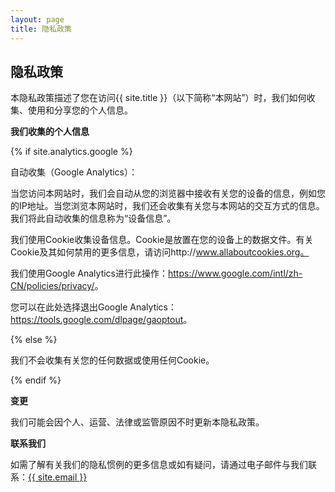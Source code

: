 ```yaml
---
layout: page
title: 隐私政策
---
```

<div class="col-lg-12 text-center">
	<h2 class="section-heading text-uppercase">隐私政策</h2>
</div>

本隐私政策描述了您在访问{{ site.title }}（以下简称“本网站”）时，我们如何收集、使用和分享您的个人信息。

**我们收集的个人信息**

{% if site.analytics.google %}

自动收集（Google Analytics）：

当您访问本网站时，我们会自动从您的浏览器中接收有关您的设备的信息，例如您的IP地址。当您浏览本网站时，我们还会收集有关您与本网站的交互方式的信息。我们将此自动收集的信息称为“设备信息”。

我们使用Cookie收集设备信息。Cookie是放置在您的设备上的数据文件。有关Cookie及其如何禁用的更多信息，请访问http://www.allaboutcookies.org。

我们使用Google Analytics进行此操作：<https://www.google.com/intl/zh-CN/policies/privacy/>。

您可以在此处选择退出Google Analytics：<https://tools.google.com/dlpage/gaoptout>。

{% else %}

我们不会收集有关您的任何数据或使用任何Cookie。

{% endif %}

**变更**

我们可能会因个人、运营、法律或监管原因不时更新本隐私政策。

**联系我们**

如需了解有关我们的隐私惯例的更多信息或如有疑问，请通过电子邮件与我们联系：<a href="mailto:{{ site.email }}">{{ site.email }}</a>
